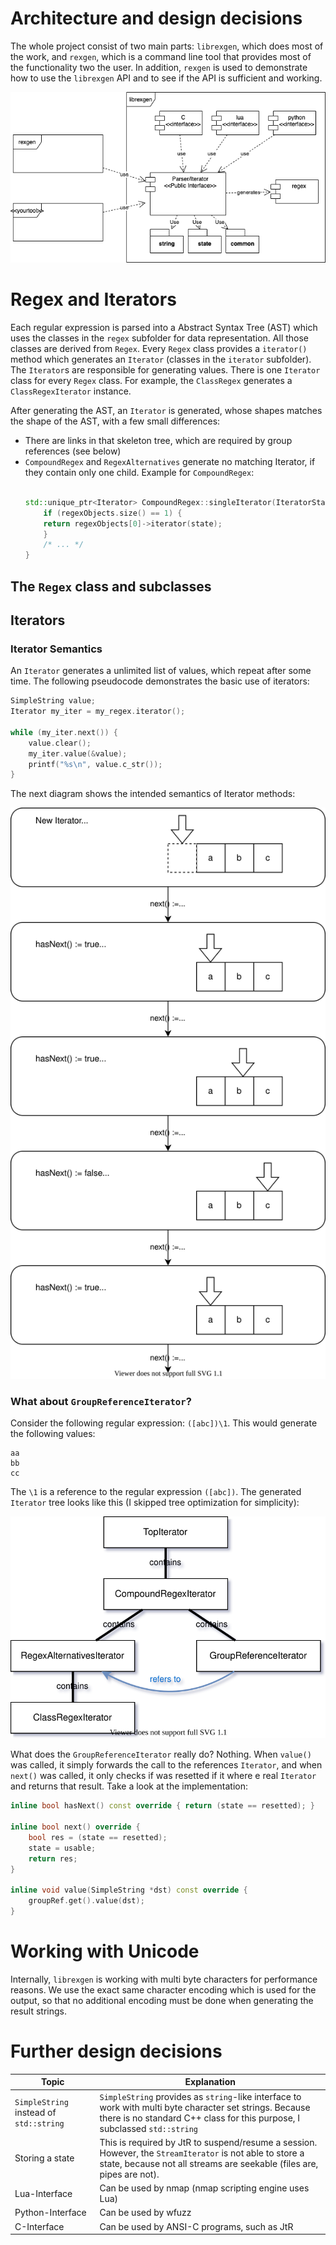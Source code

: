 # Architecture and design decisions

The whole project consist of two main parts: `librexgen`, which does most of the work, and `rexgen`, which is a command line tool that provides most of the functionality two the user. In addition, `rexgen` is used to demonstrate how to use the `librexgen` API and to see if the API is sufficient and working.

![Context diagram](context.png)

# Regex and Iterators

Each regular expression is parsed into a Abstract Syntax Tree (AST) which uses the classes in the `regex` subfolder for data representation. All those classes are derived from `Regex`. Every `Regex` class provides a `iterator()` method which generates an `Iterator` (classes in the `iterator` subfolder). The `Iterator`s are responsible for generating values. There is one `Iterator`  class for every `Regex` class. For example, the `ClassRegex` generates a `ClassRegexIterator` instance.

After generating the AST, an `Iterator` is generated, whose shapes matches the shape of the AST, with a few small differences:

 - There are links in that skeleton tree, which are required by group references (see below)
 - `CompoundRegex` and `RegexAlternatives` generate no matching Iterator, if they contain only one child. Example for `CompoundRegex`: 
    ```C++

    std::unique_ptr<Iterator> CompoundRegex::singleIterator(IteratorState& state) const {
        if (regexObjects.size() == 1) {
        return regexObjects[0]->iterator(state);
        }
        /* ... */
    }
    ```

## The `Regex` class and subclasses

## Iterators

### Iterator Semantics

An `Iterator` generates a unlimited list of values, which repeat after some time. The following pseudocode demonstrates the basic use of iterators:

```C++
SimpleString value;
Iterator my_iter = my_regex.iterator();

while (my_iter.next()) {
    value.clear();
    my_iter.value(&value);
    printf("%s\n", value.c_str());
}
```

The next diagram shows the intended semantics of Iterator methods:

![Iterator semantics](iterator.drawio.svg)

### What about `GroupReferenceIterator`?

Consider the following regular expression: `([abc])\1`. This would generate the following values:

```
aa
bb
cc
```

The `\1` is a reference to the regular expression `([abc])`. The generated `Iterator` tree looks like this (I skipped tree optimization for simplicity):

![Iterator tree with reference](reference.drawio.svg)

What does the `GroupReferenceIterator` really do? Nothing. When `value()` was called, it simply forwards the call to the references `Iterator`, and when `next()` was called, it only checks if was resetted if it where e real `Iterator` and returns that result. Take a look at the implementation:

```C++
inline bool hasNext() const override { return (state == resetted); }

inline bool next() override {
    bool res = (state == resetted);
    state = usable;
    return res;
}

inline void value(SimpleString *dst) const override {
    groupRef.get().value(dst);
}
```

# Working with Unicode

Internally, `librexgen` is working with multi byte characters for performance reasons. We use the exact same character encoding which is used for the output, so that no additional encoding must be done when generating the result strings.

# Further design decisions

|Topic|Explanation|
|-|---|
|`SimpleString` instead of `std::string`| `SimpleString` provides as `string`-like interface to work with multi byte character set strings. Because there is no standard C++ class for this purpose, I subclassed `std::string`|
|Storing a state| This is required by JtR to suspend/resume a session. However, the `StreamIterator` is not able to store a state, because not all streams are seekable (files are, pipes are not).|
|Lua-Interface| Can be used by nmap (nmap scripting engine uses Lua)|
|Python-Interface| Can be used by wfuzz|
|C-Interface| Can be used by ANSI-C programs, such as JtR|
